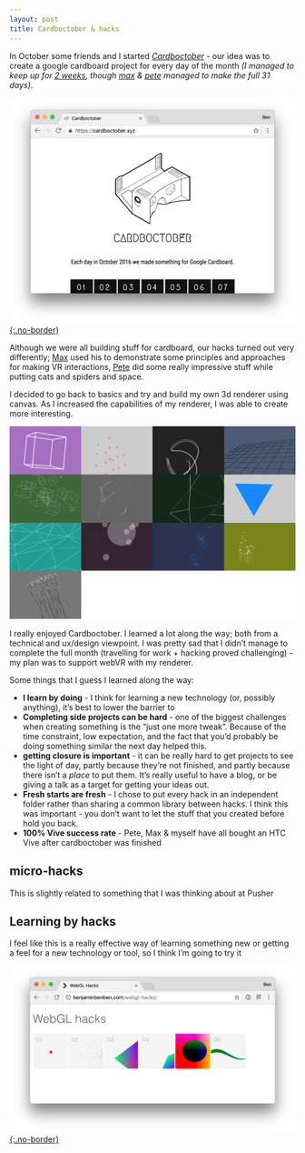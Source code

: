 ```yaml
---
layout: post
title: Cardboctober & hacks
---
```


In October some friends and I started [_Cardboctober_][cardboctober] - our idea was to create a google cardboard project for every day of the month _(I managed to keep up for [2 weeks][repo], though [max][max] & [pete][pete] managed to make the full 31 days)_.

[![cardboctober.xyz](/img/cardboctober-xyz.png){:.no-border}][cardboctober]

Although we were all building stuff for cardboard, our hacks turned out very differently;  [Max][max] used his to demonstrate some principles and approaches for making VR interactions, [Pete][pete] did some really impressive stuff while putting cats and spiders and space.

I decided to go back to basics and try and build my own 3d renderer using canvas. As I increased the capabilities of my renderer, I was able to create more interesting.

[![cardboctober.xyz](/img/cardboctober-me.png)][cardboctober-me]

I really enjoyed Cardboctober.  I learned a lot along the way; both from a technical and ux/design viewpoint.  I was pretty sad that I didn’t manage to complete the full month (travelling for work + hacking proved challenging) - my plan was to support webVR with my renderer.

Some things that I guess I learned along the way:

* **I learn by doing** - I think for learning a new technology (or, possibly anything), it’s best to lower the barrier to
* **Completing side projects can be hard** - one of the biggest challenges when creating something is the “just one more tweak”. Because of the time constraint, low expectation, and the fact that you’d probably be doing something similar the next day helped this.
* **getting closure is important** - it can be really hard to get projects to see the light of day, partly because they’re not finished, and partly because there isn’t a _place_ to put them. It’s really useful to have a blog, or be giving a talk as a target for getting your ideas out.
* **Fresh starts are fresh** - I chose to put every hack in an independent folder rather than sharing a common library between hacks. I think this was important - you don’t want to let the stuff that you created before hold you back.
* **100% Vive success rate** - Pete, Max & myself have all bought an HTC Vive after cardboctober was finished


## micro-hacks

This is slightly related to something that I was thinking about at Pusher

## Learning by hacks

I feel like this is a really effective way of learning something new or getting a feel for a new technology or tool, so I think I’m going to try it


[![webgl hacks](/img/webgl-hacks.png){:.no-border}][webgl]



[cardboctober]: https://cardboctober.xyz
[cardboctober-me]: https://cardboctober.xyz/ben
[repo]: https://github.com/cardboctober/ben
[max]: https://twitter.com/omgmog
[pete]: https://twitter.com/peterjwest
[ben]: https://twitter.com/binhums
[al]: https://twitter.com/alpower/status/784751092739534848
[webgl]: http://benjaminbenben.com/webgl-hacks/
